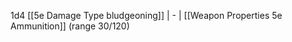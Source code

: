 1d4 [[5e Damage Type bludgeoning]] | -       | [[Weapon Properties 5e Ammunition]] (range 30/120)     